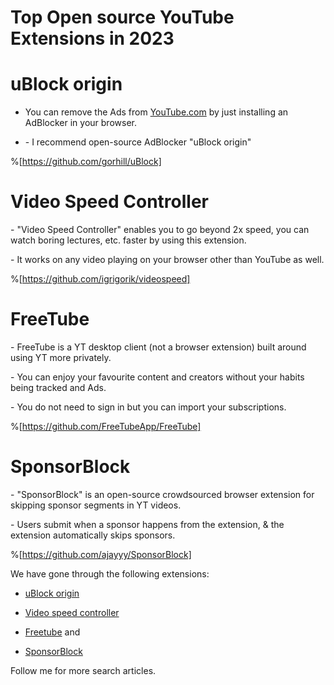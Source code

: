 # Top Open source YouTube Extensions in 2023

# uBlock origin

* You can remove the Ads from [YouTube.com](http://YouTube.com) by just installing an AdBlocker in your browser.
    
* \- I recommend open-source AdBlocker "uBlock origin"
    

%[https://github.com/gorhill/uBlock] 

# Video Speed Controller

\- "Video Speed Controller" enables you to go beyond 2x speed, you can watch boring lectures, etc. faster by using this extension.

\- It works on any video playing on your browser other than YouTube as well.

%[https://github.com/igrigorik/videospeed] 

# FreeTube

\- FreeTube is a YT desktop client (not a browser extension) built around using YT more privately.

\- You can enjoy your favourite content and creators without your habits being tracked and Ads.

\- You do not need to sign in but you can import your subscriptions.

%[https://github.com/FreeTubeApp/FreeTube] 

# SponsorBlock

\- "SponsorBlock" is an open-source crowdsourced browser extension for skipping sponsor segments in YT videos.

\- Users submit when a sponsor happens from the extension, & the extension automatically skips sponsors.  

%[https://github.com/ajayyy/SponsorBlock] 

We have gone through the following extensions:

* [uBlock origin](https://chrome.google.com/webstore/detail/ublock-origin/cjpalhdlnbpafiamejdnhcphjbkeiagm)
    
* [Video speed controller](https://chrome.google.com/webstore/detail/video-speed-controller/nffaoalbilbmmfgbnbgppjihopabppdk)
    
* [Freetube](https://freetubeapp.io/) and
    
* [SponsorBlock](https://chrome.google.com/webstore/detail/sponsorblock-for-youtube/mnjggcdmjocbbbhaepdhchncahnbgone)
    

Follow me for more search articles.